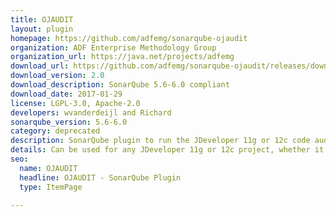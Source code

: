 ```yaml
---
title: OJAUDIT
layout: plugin
homepage: https://github.com/adfemg/sonarqube-ojaudit
organization: ADF Enterprise Methodology Group
organization_url: https://java.net/projects/adfemg
download_url: https://github.com/adfemg/sonarqube-ojaudit/releases/download/2.0/sonar-ojaudit-plugin-2.0.jar
download_version: 2.0
download_description: SonarQube 5.6-6.0 compliant
download_date: 2017-01-29
license: LGPL-3.0, Apache-2.0
developers: wvanderdeijl and Richard
sonarqube_version: 5.6-6.0
category: deprecated
description: SonarQube plugin to run the JDeveloper 11g or 12c code auditing tool (ojaudit) in the background and report all violations found by the Oracle JDeveloper auditing framework to SonarQube.
details: Can be used for any JDeveloper 11g or 12c project, whether it is SOA, plain java, WebCenter, ADF or anything else. Please read the home page of the project wiki for further instructions.
seo: 
  name: OJAUDIT
  headline: OJAUDIT - SonarQube Plugin
  type: ItemPage

---
```


